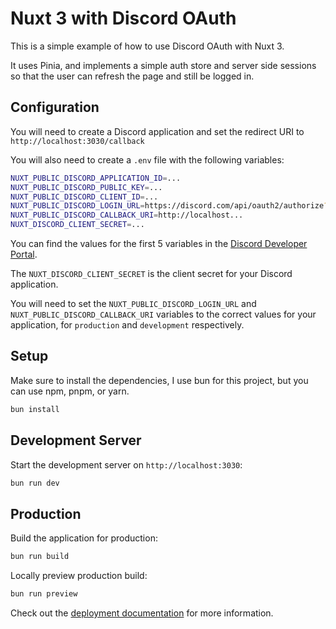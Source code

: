 # Nuxt 3 with Discord OAuth

This is a simple example of how to use Discord OAuth with Nuxt 3.

It uses Pinia, and implements a simple auth store and server side sessions so that the user can refresh the page and
still be logged in.

## Configuration

You will need to create a Discord application and set the redirect URI to `http://localhost:3030/callback`

You will also need to create a `.env` file with the following variables:

```bash
NUXT_PUBLIC_DISCORD_APPLICATION_ID=...
NUXT_PUBLIC_DISCORD_PUBLIC_KEY=...
NUXT_PUBLIC_DISCORD_CLIENT_ID=...
NUXT_PUBLIC_DISCORD_LOGIN_URL=https://discord.com/api/oauth2/authorize?...
NUXT_PUBLIC_DISCORD_CALLBACK_URI=http://localhost...
NUXT_DISCORD_CLIENT_SECRET=...
```

You can find the values for the first 5 variables in the [Discord Developer Portal](https://discord.com/developers/applications).

The `NUXT_DISCORD_CLIENT_SECRET` is the client secret for your Discord application.

You will need to set the `NUXT_PUBLIC_DISCORD_LOGIN_URL` and `NUXT_PUBLIC_DISCORD_CALLBACK_URI` variables to the correct
values for your application, for `production` and `development` respectively.


## Setup

Make sure to install the dependencies, I use bun for this project, but you can use npm, pnpm, or yarn.

```bash
bun install
```

## Development Server

Start the development server on `http://localhost:3030`:

```bash
bun run dev
```

## Production

Build the application for production:

```bash
bun run build
```

Locally preview production build:

```bash
bun run preview
```

Check out the [deployment documentation](https://nuxt.com/docs/getting-started/deployment) for more information.
